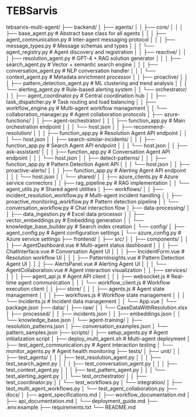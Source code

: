 # TEBSarvis
tebsarvis-multi-agent/
├── backend/
│   ├── agents/
│   │   ├── core/
│   │   │   ├── base_agent.py                    # Abstract base class for all agents
│   │   │   ├── agent_communication.py           # Inter-agent messaging protocol
│   │   │   ├── message_types.py                 # Message schemas and types
│   │   │   └── agent_registry.py                # Agent discovery and registration
│   │   ├── reactive/
│   │   │   ├── resolution_agent.py              # GPT-4 + RAG solution generator
│   │   │   ├── search_agent.py                  # Vector + semantic search engine
│   │   │   ├── conversation_agent.py            # NLP conversation handler
│   │   │   └── context_agent.py                 # Metadata enrichment processor
│   │   ├── proactive/
│   │   │   ├── pattern_detection_agent.py       # ML clustering and trend analysis
│   │   │   └── alerting_agent.py                # Rule-based alerting system
│   │   └── orchestrator/
│   │       ├── agent_coordinator.py             # Central coordination hub
│   │       ├── task_dispatcher.py               # Task routing and load balancing
│   │       ├── workflow_engine.py               # Multi-agent workflow management
│   │       └── collaboration_manager.py         # Agent collaboration protocols
│   ├── azure-functions/
│   │   ├── agent-orchestrator/
│   │   │   ├── function_app.py                  # Main orchestration endpoint
│   │   │   └── host.json
│   │   ├── recommend-resolution/
│   │   │   ├── function_app.py                  # Resolution Agent API endpoint
│   │   │   └── host.json
│   │   ├── search-similar-incidents/
│   │   │   ├── function_app.py                  # Search Agent API endpoint
│   │   │   └── host.json
│   │   ├── ask-assistant/
│   │   │   ├── function_app.py                  # Conversation Agent API endpoint
│   │   │   └── host.json
│   │   ├── detect-patterns/
│   │   │   ├── function_app.py                  # Pattern Detection Agent API
│   │   │   └── host.json
│   │   ├── proactive-alerts/
│   │   │   ├── function_app.py                  # Alerting Agent API endpoint
│   │   │   └── host.json
│   │   └── shared/
│   │       ├── azure_clients.py                 # Azure service connectors
│   │       ├── rag_pipeline.py                  # RAG implementation
│   │       └── agent_utils.py                   # Shared agent utilities
│   ├── workflows/
│   │   ├── incident_resolution_workflow.py      # Multi-agent incident handling
│   │   ├── proactive_monitoring_workflow.py     # Pattern detection pipeline
│   │   └── conversation_workflow.py             # Chat interaction flow
│   ├── data-processing/
│   │   ├── data_ingestion.py                    # Excel data processor
│   │   ├── vector_embeddings.py                 # Embedding generation
│   │   └── knowledge_base_builder.py            # Search index creation
│   └── config/
│       ├── agent_config.py                      # Agent configuration settings
│       └── azure_config.py                      # Azure service settings
├── frontend/
│   ├── src/
│   │   ├── components/
│   │   │   ├── AgentDashboard.vue               # Multi-agent status dashboard
│   │   │   ├── ChatInterface.vue                # Conversation Agent UI
│   │   │   ├── IncidentForm.vue                 # Resolution workflow UI
│   │   │   ├── PatternInsights.vue              # Pattern Detection Agent UI
│   │   │   ├── AlertsPanel.vue                  # Alerting Agent UI
│   │   │   └── AgentCollaboration.vue           # Agent interaction visualization
│   │   ├── services/
│   │   │   ├── agent_api.js                     # Agent API client
│   │   │   ├── websocket.js                     # Real-time agent communication
│   │   │   └── workflow_client.js               # Workflow execution client
│   │   ├── store/
│   │   │   ├── agents.js                        # Agent state management
│   │   │   ├── workflows.js                     # Workflow state management
│   │   │   └── incidents.js                     # Incident data management
│   │   └── App.vue
│   └── package.json
├── data/
│   ├── raw/
│   │   └── CaseDataWithResolution.xlsx
│   ├── processed/
│   │   ├── incidents.json
│   │   ├── embeddings.json
│   │   └── knowledge_base.json
│   └── agent-training/
│       ├── resolution_patterns.json
│       ├── conversation_examples.json
│       └── pattern_samples.json
├── scripts/
│   ├── setup_agents.py                          # Agent initialization script
│   ├── deploy_multi_agent.sh                    # Multi-agent deployment
│   ├── test_agent_communication.py              # Agent interaction testing
│   └── monitor_agents.py                        # Agent health monitoring
├── tests/
│   ├── unit/
│   │   ├── test_agents/
│   │   │   ├── test_resolution_agent.py
│   │   │   ├── test_search_agent.py
│   │   │   ├── test_conversation_agent.py
│   │   │   ├── test_context_agent.py
│   │   │   ├── test_pattern_agent.py
│   │   │   └── test_alerting_agent.py
│   │   └── test_orchestrator/
│   │       ├── test_coordinator.py
│   │       └── test_workflows.py
│   └── integration/
│       ├── test_multi_agent_workflows.py
│       └── test_agent_collaboration.py
├── docs/
│   ├── agent_specifications.md
│   ├── workflow_documentation.md
│   ├── api_documentation.md
│   └── deployment_guide.md
├── .env.example
├── requirements.txt
└── README.md

